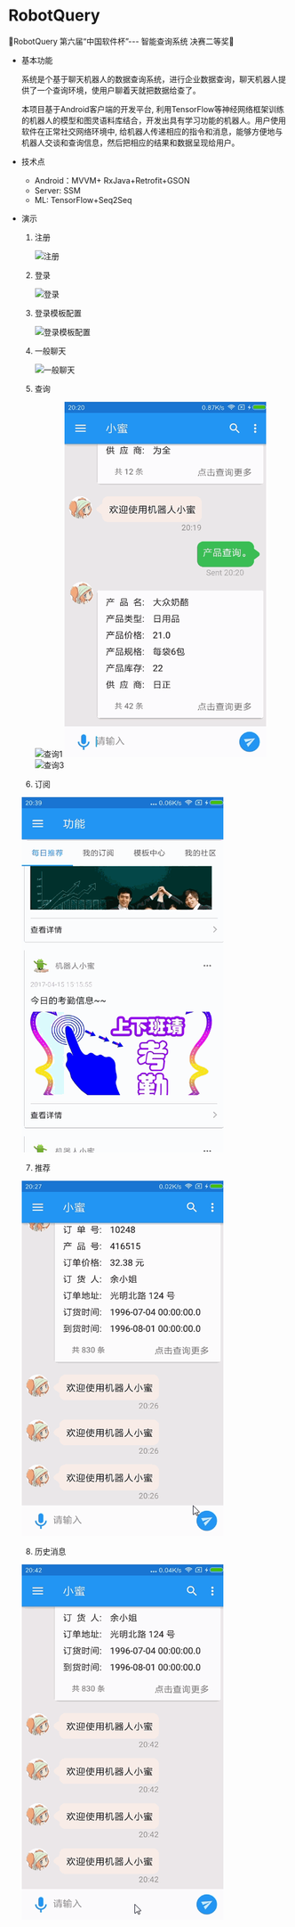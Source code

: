 # RobotQuery
🎨RobotQuery 第六届“中国软件杯”--- 智能查询系统 决赛二等奖🌮

- 基本功能

  系统是个基于聊天机器人的数据查询系统，进行企业数据查询，聊天机器人提供了一个查询环境，使用户聊着天就把数据给查了。

  本项目基于Android客户端的开发平台, 利用TensorFlow等神经网络框架训练的机器人的模型和图灵语料库结合，开发出具有学习功能的机器人。用户使用软件在正常社交网络环境中, 给机器人传递相应的指令和消息，能够方便地与机器人交谈和查询信息，然后把相应的结果和数据呈现给用户。

- 技术点

  - Android：MVVM+ RxJava+Retrofit+GSON
  - Server: SSM
  - ML: TensorFlow+Seq2Seq

- 演示

  1. 注册

     ![注册](/other/GIF图片/注册.gif)

  2. 登录

     ![登录](/other/GIF图片/登录.gif)

  3. 登录模板配置

     ![登录模板配置](/other/GIF图片/登录模板配置.gif)

  4. 一般聊天
  
     ![一般聊天](/other/GIF图片/一般聊天.gif)
	
  5. 查询
  
      ![查询1](/other/GIF图片/查询1.gif)  ![查询2](/other/GIF图片/查询2.gif)  ![查询3](/other/GIF图片/查询3.gif)
  
  6. 订阅
  
  	![订阅](/other/GIF图片/订阅.gif)

  7. 推荐
  
  	![推荐](/other/GIF图片/推荐.gif)

  8. 历史消息
  
  	![历史消息](/other/GIF图片/历史消息.gif)

